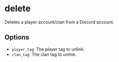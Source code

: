 # delete

Deletes a player account/clan from a Discord account.

## Options

* `player_tag`: The player tag to unlink.
* `clan_tag`: The clan tag to unlink.
